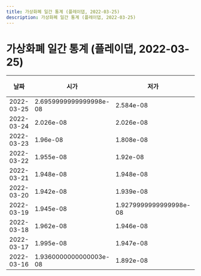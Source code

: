 ```yaml
---
title: 가상화폐 일간 통계 (플레이댑, 2022-03-25)
description: 가상화폐 일간 통계 (플레이댑, 2022-03-25)
---
```


가상화폐 일간 통계 (플레이댑, 2022-03-25)
===

|날짜|시가|저가|고가|종가|비고|
|--|--|--|--|--|--|
|2022-03-25|2.6959999999999998e-08|2.584e-08|2.949e-08|2.601e-08|    |
|2022-03-24|2.026e-08|2.026e-08|2.6959999999999998e-08|2.661e-08|    |
|2022-03-23|1.96e-08|1.808e-08|2.05e-08|2.026e-08|    |
|2022-03-22|1.955e-08|1.92e-08|1.955e-08|1.921e-08|    |
|2022-03-21|1.948e-08|1.948e-08|1.9559999999999998e-08|1.955e-08|    |
|2022-03-20|1.942e-08|1.939e-08|2.13e-08|1.948e-08|    |
|2022-03-19|1.945e-08|1.9279999999999998e-08|1.976e-08|1.946e-08|    |
|2022-03-18|1.962e-08|1.946e-08|1.962e-08|1.946e-08|    |
|2022-03-17|1.995e-08|1.947e-08|1.995e-08|1.961e-08|    |
|2022-03-16|1.9360000000000003e-08|1.892e-08|1.948e-08|1.948e-08|    |
